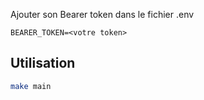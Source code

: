 Ajouter son Bearer token dans le fichier .env
```
BEARER_TOKEN=<votre token>
```

## Utilisation
```bash
make main
```
